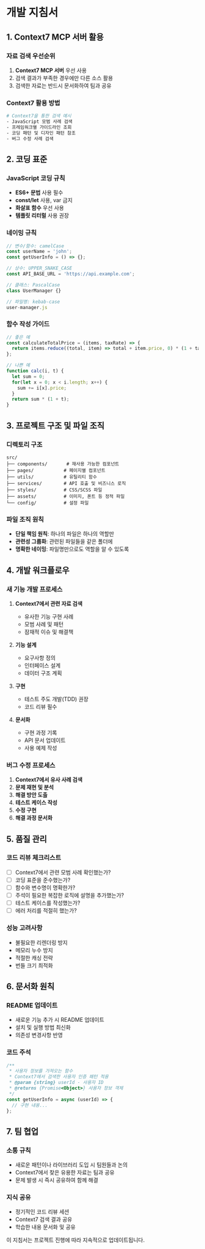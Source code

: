 # 개발 지침서

## 1. Context7 MCP 서버 활용

### 자료 검색 우선순위
1. **Context7 MCP 서버** 우선 사용
2. 검색 결과가 부족한 경우에만 다른 소스 활용
3. 검색한 자료는 반드시 문서화하여 팀과 공유

### Context7 활용 방법
```bash
# Context7을 통한 검색 예시
- JavaScript 모범 사례 검색
- 프레임워크별 가이드라인 조회
- 코딩 패턴 및 디자인 패턴 참조
- 버그 수정 사례 검색
```

## 2. 코딩 표준

### JavaScript 코딩 규칙
- **ES6+ 문법** 사용 필수
- **const/let** 사용, var 금지
- **화살표 함수** 우선 사용
- **템플릿 리터럴** 사용 권장

### 네이밍 규칙
```javascript
// 변수/함수: camelCase
const userName = 'john';
const getUserInfo = () => {};

// 상수: UPPER_SNAKE_CASE
const API_BASE_URL = 'https://api.example.com';

// 클래스: PascalCase
class UserManager {}

// 파일명: kebab-case
user-manager.js
```

### 함수 작성 가이드
```javascript
// 좋은 예
const calculateTotalPrice = (items, taxRate) => {
  return items.reduce((total, item) => total + item.price, 0) * (1 + taxRate);
};

// 나쁜 예
function calc(i, t) {
  let sum = 0;
  for(let x = 0; x < i.length; x++) {
    sum += i[x].price;
  }
  return sum * (1 + t);
}
```

## 3. 프로젝트 구조 및 파일 조직

### 디렉토리 구조
```
src/
├── components/       # 재사용 가능한 컴포넌트
├── pages/           # 페이지별 컴포넌트
├── utils/           # 유틸리티 함수
├── services/        # API 호출 및 비즈니스 로직
├── styles/          # CSS/SCSS 파일
├── assets/          # 이미지, 폰트 등 정적 파일
└── config/          # 설정 파일
```

### 파일 조직 원칙
- **단일 책임 원칙**: 하나의 파일은 하나의 역할만
- **관련성 그룹화**: 관련된 파일들을 같은 폴더에
- **명확한 네이밍**: 파일명만으로도 역할을 알 수 있도록

## 4. 개발 워크플로우

### 새 기능 개발 프로세스
1. **Context7에서 관련 자료 검색**
   - 유사한 기능 구현 사례
   - 모범 사례 및 패턴
   - 잠재적 이슈 및 해결책

2. **기능 설계**
   - 요구사항 정의
   - 인터페이스 설계
   - 데이터 구조 계획

3. **구현**
   - 테스트 주도 개발(TDD) 권장
   - 코드 리뷰 필수

4. **문서화**
   - 구현 과정 기록
   - API 문서 업데이트
   - 사용 예제 작성

### 버그 수정 프로세스
1. **Context7에서 유사 사례 검색**
2. **문제 재현 및 분석**
3. **해결 방안 도출**
4. **테스트 케이스 작성**
5. **수정 구현**
6. **해결 과정 문서화**

## 5. 품질 관리

### 코드 리뷰 체크리스트
- [ ] Context7에서 관련 모범 사례 확인했는가?
- [ ] 코딩 표준을 준수했는가?
- [ ] 함수와 변수명이 명확한가?
- [ ] 주석이 필요한 복잡한 로직에 설명을 추가했는가?
- [ ] 테스트 케이스를 작성했는가?
- [ ] 에러 처리를 적절히 했는가?

### 성능 고려사항
- 불필요한 리렌더링 방지
- 메모리 누수 방지
- 적절한 캐싱 전략
- 번들 크기 최적화

## 6. 문서화 원칙

### README 업데이트
- 새로운 기능 추가 시 README 업데이트
- 설치 및 실행 방법 최신화
- 의존성 변경사항 반영

### 코드 주석
```javascript
/**
 * 사용자 정보를 가져오는 함수
 * Context7에서 검색한 사용자 인증 패턴 적용
 * @param {string} userId - 사용자 ID
 * @returns {Promise<Object>} 사용자 정보 객체
 */
const getUserInfo = async (userId) => {
  // 구현 내용...
};
```

## 7. 팀 협업

### 소통 규칙
- 새로운 패턴이나 라이브러리 도입 시 팀원들과 논의
- Context7에서 찾은 유용한 자료는 팀과 공유
- 문제 발생 시 즉시 공유하여 함께 해결

### 지식 공유
- 정기적인 코드 리뷰 세션
- Context7 검색 결과 공유
- 학습한 내용 문서화 및 공유

이 지침서는 프로젝트 진행에 따라 지속적으로 업데이트됩니다.
